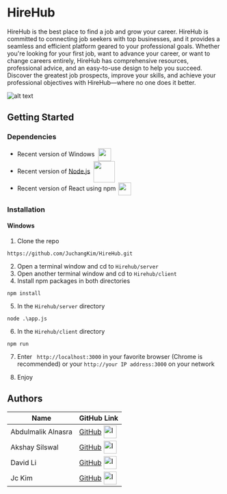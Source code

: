 # HireHub

HireHub is the best place to find a job and grow your career. HireHub is committed to connecting job seekers with top businesses, and it provides a seamless and efficient platform geared to your professional goals. Whether you're looking for your first job, want to advance your career, or want to change careers entirely, HireHub has comprehensive resources, professional advice, and an easy-to-use design to help you succeed. Discover the greatest job prospects, improve your skills, and achieve your professional objectives with HireHub—where no one does it better.

![alt text](https://imgur.com/jdZqRUV.png "HireHub homepage")

## Getting Started

### Dependencies

* Recent version of Windows<img src="https://img.icons8.com/?size=100&id=gXoJoyTtYXFg&format=png&color=000000" style="vertical-align: middle; margin-left: 8px;" width="30" height="30"/>
* Recent version of [Node.js](https://nodejs.org/en/)<img src="https://img.icons8.com/?size=100&id=54087&format=png&color=000000" style="vertical-align: middle; margin-left: 8px;" width="50" height="50"/>
* Recent version of React using npm<img src="https://img.icons8.com/?size=100&id=123603&format=png&color=000000" style="vertical-align: middle; margin-left: 6px;"  width="30" height="30"/>


### Installation

#### Windows
1. Clone the repo
```
https://github.com/JuchangKim/HireHub.git
```
2. Open a terminal window and cd to `Hirehub/server`
3. Open another terminal window and cd to `Hirehub/client`
4. Install npm packages in both directories
```
npm install
```
5. In the `Hirehub/server` directory 
```
node .\app.js
```
6. In the `Hirehub/client` directory 
```
npm run
```
7. Enter ` http://localhost:3000` in your favorite browser (Chrome is recommended) or your `http://your IP address:3000` on your network

8. Enjoy


## Authors

| Name               | GitHub Link                                                                                                                       |
|--------------------|-----------------------------------------------------------------------------------------------------------------------------------|
| Abdulmalik Alnasra | <div style="display: flex; align-items: center;"> <a href="https://github.com/Abdul-was-here">GitHub</a> <img src="https://img.icons8.com/?size=100&id=16318&format=png&color=000000" alt="Icon" width="30" height="30" style="margin-left: 5px;"/> </div> |
| Akshay Silswal     | <div style="display: flex; align-items: center;"> <a href="https://github.com/AkkiSilswal">GitHub</a> <img src="https://img.icons8.com/?size=100&id=16318&format=png&color=000000" alt="Icon" width="30" height="30" style="margin-left: 5px;"/> </div> |
| David Li           | <div style="display: flex; align-items: center;"> <a href="https://github.com/ljld12315">GitHub</a> <img src="https://img.icons8.com/?size=100&id=16318&format=png&color=000000" alt="Icon" width="30" height="30" style="margin-left: 5px;"/> </div> |
| Jc Kim             | <div style="display: flex; align-items: center;"> <a href="https://github.com/JuchangKim">GitHub</a> <img src="https://img.icons8.com/?size=100&id=16318&format=png&color=000000" alt="Icon" width="30" height="30" style="margin-left: 5px;"/> </div> |
